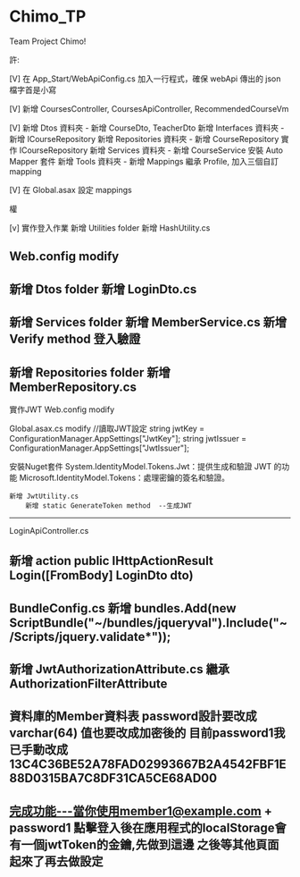 # Chimo_TP

Team Project Chimo!

許:

[V] 在 App_Start/WebApiConfig.cs 加入一行程式，確保 webApi 傳出的 json 檔字首是小寫

[V] 新增 CoursesController, CoursesApiController, RecommendedCourseVm

[V] 新增 Dtos 資料夾 - 新增 CourseDto, TeacherDto
新增 Interfaces 資料夾 - 新增 ICourseRepository
新增 Repositories 資料夾 - 新增 CourseRepository 實作 ICourseRepository
新增 Services 資料夾 - 新增 CourseService
安裝 Auto Mapper 套件
新增 Tools 資料夾 - 新增 Mappings 繼承 Profile, 加入三個自訂 mapping

[V] 在 Global.asax 設定 mappings



權

[v] 實作登入作業
新增 Utilities folder
		新增 HashUtility.cs

Web.config modify 	  <add key="salt" value="OIKEPWQk23k" />
--------------------------------------------------------
新增 Dtos folder
		新增 LoginDto.cs
--------------------------------------------------------
新增 Services folder
		新增 MemberService.cs
			新增 Verify method 登入驗證
--------------------------------------------------------		
新增 Repositories folder
		新增 MemberRepository.cs
--------------------------------------------------------
實作JWT
Web.config modify
<add key="JwtKey" value="mi5nh7DilhBCmuN6A8FVSMjkaFCn7YSu	" />  <!--用於簽名和驗證 JWT 的key-->
<add key="JwtIssuer" value="Chimo" />  <!--識別 Token來源-->

Global.asax.cs modify
  //讀取JWT設定
  string jwtKey = ConfigurationManager.AppSettings["JwtKey"];
  string jwtIssuer = ConfigurationManager.AppSettings["JwtIssuer"];

安裝Nuget套件
System.IdentityModel.Tokens.Jwt：提供生成和驗證 JWT 的功能
Microsoft.IdentityModel.Tokens：處理密鑰的簽名和驗證。

	新增 JwtUtility.cs
		新增 static GenerateToken method	--生成JWT
				
--------------------------------------------------------
LoginApiController.cs

新增 action 
public IHttpActionResult Login([FromBody] LoginDto dto)
--------------------------------------------------------

BundleConfig.cs
		新增 bundles.Add(new ScriptBundle("~/bundles/jqueryval").Include("~/Scripts/jquery.validate*"));
--------------------------------------------------------
新增 JwtAuthorizationAttribute.cs 繼承AuthorizationFilterAttribute
--------------------------------------------------------
資料庫的Member資料表 password設計要改成varchar(64)
值也要改成加密後的 目前password1我已手動改成
13C4C36BE52A78FAD02993667B2A4542FBF1E88D0315BA7C8DF31CA5CE68AD00
--------------------------------------------------------
完成功能---當你使用member1@example.com + password1 點擊登入後在應用程式的localStorage會有一個jwtToken的金鑰,先做到這邊 之後等其他頁面起來了再去做設定
--------------------------------------------------------
		
